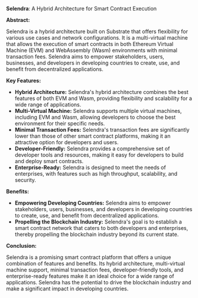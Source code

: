 **Selendra**: A Hybrid Architecture for Smart Contract Execution

**Abstract:**

Selendra is a hybrid architecture built on Substrate that offers flexibility for various use cases and network configurations. It is a multi-virtual machine that allows the execution of smart contracts in both Ethereum Virtual Machine (EVM) and WebAssembly (Wasm) environments with minimal transaction fees. Selendra aims to empower stakeholders, users, businesses, and developers in developing countries to create, use, and benefit from decentralized applications.

**Key Features:**


* **Hybrid Architecture:** Selendra's hybrid architecture combines the best features of both EVM and Wasm, providing flexibility and scalability for a wide range of applications.
* **Multi-Virtual Machine:** Selendra supports multiple virtual machines, including EVM and Wasm, allowing developers to choose the best environment for their specific needs.
* **Minimal Transaction Fees:** Selendra's transaction fees are significantly lower than those of other smart contract platforms, making it an attractive option for developers and users.
* **Developer-Friendly:** Selendra provides a comprehensive set of developer tools and resources, making it easy for developers to build and deploy smart contracts.
* **Enterprise-Ready:** Selendra is designed to meet the needs of enterprises, with features such as high throughput, scalability, and security.

**Benefits:**



* **Empowering Developing Countries:** Selendra aims to empower stakeholders, users, businesses, and developers in developing countries to create, use, and benefit from decentralized applications.
* **Propelling the Blockchain Industry:** Selendra's goal is to establish a smart contract network that caters to both developers and enterprises, thereby propelling the blockchain industry beyond its current state.

**Conclusion:**

Selendra is a promising smart contract platform that offers a unique combination of features and benefits. Its hybrid architecture, multi-virtual machine support, minimal transaction fees, developer-friendly tools, and enterprise-ready features make it an ideal choice for a wide range of applications. Selendra has the potential to drive the blockchain industry and make a significant impact in developing countries.
